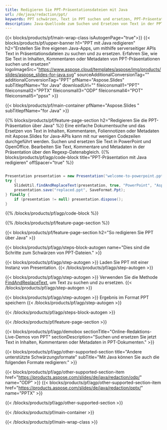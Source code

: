 ```yaml
---
title: Redigieren Sie PPT-Präsentationsdateien mit Java
url: /de/java/redaction/ppt/
keywords: PPT schwärzen, Text in PPT suchen und ersetzen, PPT-Präsentation aktualisieren
description: Java-Quellcode zum Suchen und Ersetzen von Text in der PPT-Präsentation.
---
```


{{< blocks/products/pf/main-wrap-class isAutogenPage="true">}}
{{< blocks/products/pf/upper-banner h1="PPT mit Java redigieren" h2="Erstellen Sie Ihre eigenen Java-Apps, um mithilfe serverseitiger APIs Text in Präsentationsdateien zu suchen und zu ersetzen. Erfahren Sie, wie Sie Text in Inhalten, Kommentaren oder Metadaten von PPT-Präsentationen suchen und ersetzen" logoImageSrc="https://www.aspose.cloud/templates/aspose/img/products/slides/aspose_slides-for-java.svg" sourceAdditionalConversionTag="" additionalConversionTag="PPT" pfName="Aspose.Slides" subTitlepfName="for Java" downloadUrl="" fileiconsmall1="PPT" fileiconsmall2="PPTX" fileiconsmall3="ODP" fileiconsmall4="POT" fileiconsmall5="ppsx" >}}

{{< blocks/products/pf/main-container pfName="Aspose.Slides " subTitlepfName="for Java" >}}

{{% blocks/products/pf/feature-page-section  h2="Redigieren Sie die PPT-Präsentation über Java" %}}
Eine einfache Dokumentsuche und das Ersetzen von Text in Inhalten, Kommentaren, Foliennotizen oder Metadaten mit Aspose.Slides for Java-APIs kann mit nur wenigen Codezeilen durchgeführt werden. Suchen und ersetzen Sie Text in PowerPoint und OpenOffice. Bearbeiten Sie Text, Kommentare und Metadaten in der Präsentation über den Regexp-Datenabgleich.
{{% blocks/products/pf/agp/code-block title="PPT-Präsentation mit Java redigieren" offSpacer="true" %}}

```java

Presentation presentation = new Presentation("welcome-to-powerpoint.ppt");
try {
    SlideUtil.findAndReplaceText(presentation, true, "PowerPoint", "Aspose.Slides", null);
    presentation.save("replaced.ppt", SaveFormat.Ppt);
} finally {
    if (presentation != null) presentation.dispose();
}
```

{{% /blocks/products/pf/agp/code-block %}}

{{% /blocks/products/pf/feature-page-section %}}

{{< blocks/products/pf/feature-page-section  h2="So redigieren Sie PPT über Java" >}}

{{< blocks/products/pf/agp/steps-block-autogen name="Dies sind die Schritte zum Schwärzen von PPT-Dateien." >}}

{{< blocks/products/pf/agp/step-autogen >}}
Laden Sie PPT mit einer Instanz von Presentation.
{{< /blocks/products/pf/agp/step-autogen >}}

{{< blocks/products/pf/agp/step-autogen >}}
Verwenden Sie die Methode [FindAndReplaceText](https://reference.aspose.com/slides/java/com.aspose.slides/slideutil/#findAndReplaceText-com.aspose.slides.IPresentation-boolean-java.lang.String-java.lang.String-), um Text zu suchen und zu ersetzen.
{{< /blocks/products/pf/agp/step-autogen >}}

{{< blocks/products/pf/agp/step-autogen >}}
Ergebnis im Format PPT speichern
{{< /blocks/products/pf/agp/step-autogen >}}

{{< /blocks/products/pf/agp/steps-block-autogen >}}

{{< /blocks/products/pf/feature-page-section >}}

{{< blocks/products/pf/agp/demobox sectionTitle="Online-Redaktions-Live-Demos von PPT" sectionDescription="Suchen und ersetzen Sie jetzt Text in Inhalten, Kommentaren oder Metadaten in PPT-Dokumenten." >}}

{{< blocks/products/pf/agp/other-supported-section title="Andere unterstützte Schwärzungsformate" subTitle="Mit Java können Sie auch die folgenden Formate redigieren:" >}}

{{< blocks/products/pf/agp/other-supported-section-item href="https://products.aspose.com/slides/de/java/redaction/odp/" name="ODP" >}}
{{< blocks/products/pf/agp/other-supported-section-item href="https://products.aspose.com/slides/de/java/redaction/pptx/" name="PPTX" >}}


{{< /blocks/products/pf/agp/other-supported-section >}}

{{< /blocks/products/pf/main-container >}}
    
{{< /blocks/products/pf/main-wrap-class >}}